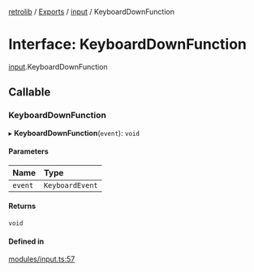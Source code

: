[retrolib](../README.md) / [Exports](../modules.md) / [input](../modules/input.md) / KeyboardDownFunction

# Interface: KeyboardDownFunction

[input](../modules/input.md).KeyboardDownFunction

## Callable

### KeyboardDownFunction

▸ **KeyboardDownFunction**(`event`): `void`

#### Parameters

| Name | Type |
| :------ | :------ |
| `event` | `KeyboardEvent` |

#### Returns

`void`

#### Defined in

[modules/input.ts:57](https://github.com/philbgarner/retrolib/blob/5cc28cc/src/modules/input.ts#L57)
